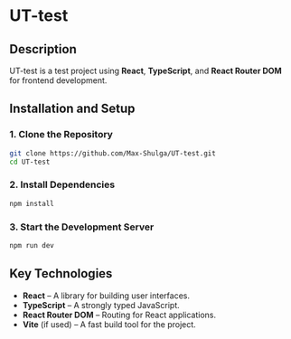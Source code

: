 
# UT-test

## Description

UT-test is a test project using **React**, **TypeScript**, and **React Router DOM** for frontend development.

## Installation and Setup

### 1. Clone the Repository

```sh
git clone https://github.com/Max-Shulga/UT-test.git
cd UT-test
```

### 2. Install Dependencies

```sh
npm install
```

### 3. Start the Development Server

```sh
npm run dev
```

## Key Technologies

- **React** – A library for building user interfaces.
- **TypeScript** – A strongly typed JavaScript.
- **React Router DOM** – Routing for React applications.
- **Vite** (if used) – A fast build tool for the project.

